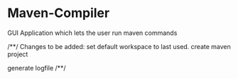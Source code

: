 Maven-Compiler
==============

GUI Application which lets the user run maven commands



/**/
Changes to be added:
set default workspace to last used.
create maven project


generate logfile
/**/